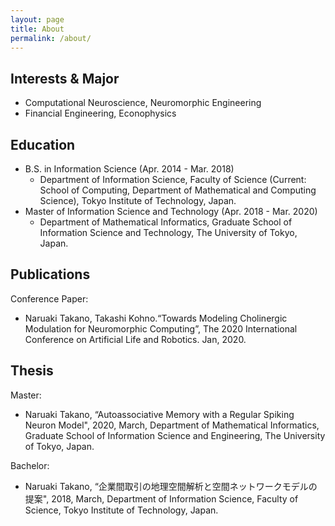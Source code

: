 ```yaml
---
layout: page
title: About
permalink: /about/
---
```


## Interests & Major
<!-- Mathematics in the **brain** and **world**. -->
* Computational Neuroscience, Neuromorphic Engineering
* Financial Engineering, Econophysics

## Education

* B.S. in Information Science (Apr. 2014 - Mar. 2018)
  - Department of Information Science, Faculty of Science (Current: School of Computing, Department of Mathematical and Computing Science), Tokyo Institute of Technology, Japan.
* Master of Information Science and Technology (Apr. 2018 - Mar. 2020)
  - Department of Mathematical Informatics, Graduate School of Information Science and Technology, The University of Tokyo, Japan.

## Publications

Conference Paper:<br>
- Naruaki Takano, Takashi Kohno.“Towards Modeling Cholinergic Modulation for Neuromorphic Computing”, The 2020 International Conference on Artificial Life and Robotics. Jan, 2020.

## Thesis
Master:

* Naruaki Takano, “Autoassociative Memory with a Regular Spiking Neuron Model", 2020, March, Department of Mathematical Informatics, Graduate School of Information Science and Engineering, The University of Tokyo, Japan.


Bachelor:

* Naruaki Takano, “企業間取引の地理空間解析と空間ネットワークモデルの提案", 2018, March, Department of Information Science, Faculty of Science, Tokyo Institute of Technology, Japan.

<!-- ### More Information -->



<!--[email@domain.com](mailto:email@domain.com) -->

